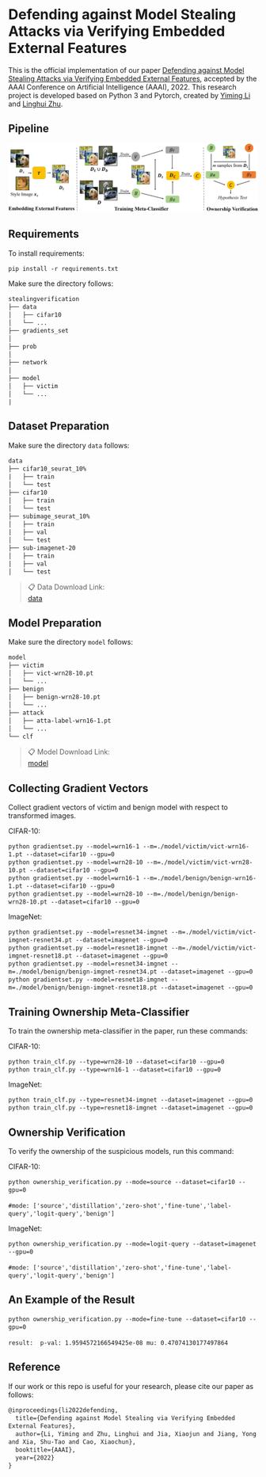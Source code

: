 # Defending against Model Stealing Attacks via Verifying Embedded External Features

This is the official implementation of our paper [Defending against Model Stealing Attacks via
Verifying Embedded External Features](https://www.researchgate.net/publication/356717751_Defending_against_Model_Stealing_via_Verifying_Embedded_External_Features), accepted by the AAAI Conference on Artificial Intelligence (AAAI), 2022. This research project is developed based on Python 3 and Pytorch, created by [Yiming Li](http://liyiming.tech/) and [Linghui Zhu](https://github.com/zlh-thu).



## Pipeline
![Pipeline](https://github.com/zlh-thu/StealingVerification/blob/main/pipeline.png)


## Requirements

To install requirements:

```setup
pip install -r requirements.txt
```
Make sure the directory follows:
```File Tree
stealingverification
├── data
│   ├── cifar10
│   └── ...
├── gradients_set 
│   
├── prob
│   
├── network
│   
├── model
│   ├── victim
│   └── ...
|
```


## Dataset Preparation
Make sure the directory ``data`` follows:
```File Tree
data
├── cifar10_seurat_10%
|   ├── train
│   └── test
├── cifar10  
│   ├── train
│   └── test
├── subimage_seurat_10%
│   ├── train
|   ├── val
│   └── test
├── sub-imagenet-20
│   ├── train
|   ├── val
│   └── test
```


>📋  Data Download Link:  
>[data](https://www.dropbox.com/sh/wzvq37j3fqaxzdj/AACZO-U4P5LVCANaEE8v7DIna?dl=0)


## Model Preparation
Make sure the directory ``model`` follows:
```File Tree
model
├── victim
│   ├── vict-wrn28-10.pt
│   └── ...
├── benign
│   ├── benign-wrn28-10.pt
│   └── ...
├── attack
│   ├── atta-label-wrn16-1.pt
│   └── ...
└── clf
```

>📋  Model Download Link:  
>[model](https://www.dropbox.com/sh/w3hgjlranvjifk8/AABCjMKxmqHQzSro0rZuLn3Ia?dl=0)



## Collecting Gradient Vectors
Collect gradient vectors of victim and benign model with respect to transformed images.

CIFAR-10:
```Collect
python gradientset.py --model=wrn16-1 --m=./model/victim/vict-wrn16-1.pt --dataset=cifar10 --gpu=0
python gradientset.py --model=wrn28-10 --m=./model/victim/vict-wrn28-10.pt --dataset=cifar10 --gpu=0
python gradientset.py --model=wrn16-1 --m=./model/benign/benign-wrn16-1.pt --dataset=cifar10 --gpu=0
python gradientset.py --model=wrn28-10 --m=./model/benign/benign-wrn28-10.pt --dataset=cifar10 --gpu=0
```

ImageNet:
```Collect
python gradientset.py --model=resnet34-imgnet --m=./model/victim/vict-imgnet-resnet34.pt --dataset=imagenet --gpu=0
python gradientset.py --model=resnet18-imgnet --m=./model/victim/vict-imgnet-resnet18.pt --dataset=imagenet --gpu=0
python gradientset.py --model=resnet34-imgnet --m=./model/benign/benign-imgnet-resnet34.pt --dataset=imagenet --gpu=0
python gradientset.py --model=resnet18-imgnet --m=./model/benign/benign-imgnet-resnet18.pt --dataset=imagenet --gpu=0
```

## Training Ownership Meta-Classifier

To train the ownership meta-classifier in the paper, run these commands:

CIFAR-10:
```train
python train_clf.py --type=wrn28-10 --dataset=cifar10 --gpu=0
python train_clf.py --type=wrn16-1 --dataset=cifar10 --gpu=0
```
ImageNet:
```train
python train_clf.py --type=resnet34-imgnet --dataset=imagenet --gpu=0
python train_clf.py --type=resnet18-imgnet --dataset=imagenet --gpu=0
```

## Ownership Verification

To verify the ownership of the suspicious models, run this command:

CIFAR-10:
```Verification
python ownership_verification.py --mode=source --dataset=cifar10 --gpu=0 

#mode: ['source','distillation','zero-shot','fine-tune','label-query','logit-query','benign']
```

ImageNet:
```Verification
python ownership_verification.py --mode=logit-query --dataset=imagenet --gpu=0 

#mode: ['source','distillation','zero-shot','fine-tune','label-query','logit-query','benign']
```
## An Example of the Result
```Verification
python ownership_verification.py --mode=fine-tune --dataset=cifar10 --gpu=0 

result:  p-val: 1.9594572166549425e-08 mu: 0.47074130177497864
```

## Reference
If our work or this repo is useful for your research, please cite our paper as follows:
```
@inproceedings{li2022defending,
  title={Defending against Model Stealing via Verifying Embedded External Features},
  author={Li, Yiming and Zhu, Linghui and Jia, Xiaojun and Jiang, Yong and Xia, Shu-Tao and Cao, Xiaochun},
  booktitle={AAAI},
  year={2022}
}
```

